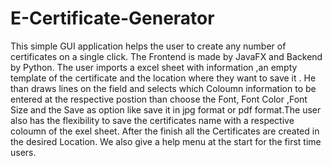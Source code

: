 # E-Certificate-Generator
This simple GUI application helps the user to create any number of certificates on a single click. The Frontend is made by JavaFX and Backend by Python. The user imports a excel sheet with information ,an empty template of the certificate and the location where they want to save it . He than draws lines on the field and selects which Coloumn information to be entered at the respective postion than choose the Font, Font Color ,Font Size and the Save as option like save it in jpg format or pdf format.The user also has the flexibility to save the certificates name with a respective coloumn of the exel sheet. After the finish all the Certificates are created in the desired Location. We also give a help menu at the start for the first time users.
